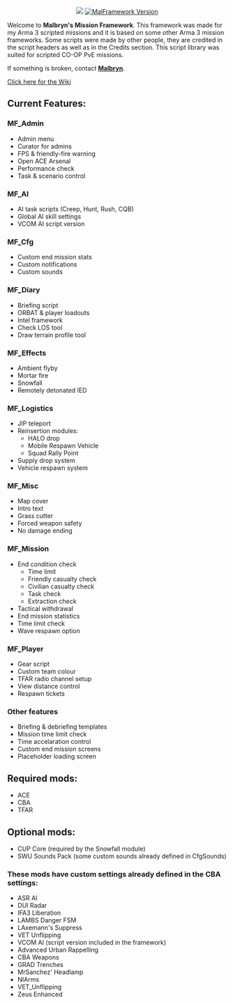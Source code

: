<p align="center">
  <img src="https://i.imgur.com/Lq5Do49.png">
  <a href="https://github.com/Malbryn/MalFramework/releases/tag/v1.06">
    <img src="https://img.shields.io/badge/version-1.06-brightgreen" alt="MalFramework Version">
  </a>
</p>

Welcome to **Malbryn's Mission Framework**. This framework was made for my Arma 3 scripted missions and it is based on some other Arma 3 mission frameworks. Some scripts were made by other people, they are credited in the script headers as well as in the Credits section. This script library was suited for scripted CO-OP PvE missions.

If something is broken, contact **[Malbryn](https://www.fkgaming.eu/profile/4189-malbryn/)**.

[Click here for the Wiki](https://github.com/Malbryn/MalFramework/wiki)

## Current Features:
### MF_Admin
 - Admin menu
 - Curator for admins
 - FPS & friendly-fire warning
 - Open ACE Arsenal
 - Performance check
 - Task & scenario control

### MF_AI
 - AI task scripts (Creep, Hunt, Rush, CQB)
 - Global AI skill settings
 - VCOM AI script version

### MF_Cfg
 - Custom end mission stats
 - Custom notifications
 - Custom sounds

### MF_Diary
 - Briefing script
 - ORBAT & player loadouts
 - Intel framework
 - Check LOS tool
 - Draw terrain profile tool

### MF_Effects
 - Ambient flyby
 - Mortar fire
 - Snowfall
 - Remotely detonated IED

### MF_Logistics
 - JIP teleport
 - Reinsertion modules:
   - HALO drop
   - Mobile Respawn Vehicle
   - Squad Rally Point
 - Supply drop system
 - Vehicle respawn system

### MF_Misc
 - Map cover
 - Intro text
 - Grass cutter
 - Forced weapon safety
 - No damage ending

### MF_Mission
 - End condition check
   - Time limit
   - Friendly casualty check
   - Civilian casualty check
   - Task check
   - Extraction check
 - Tactical withdrawal
 - End mission statistics
 - Time limit check
 - Wave respawn option

### MF_Player
 - Gear script
 - Custom team colour
 - TFAR radio channel setup
 - View distance control
 - Respawn tickets

### Other features
 - Briefing & debriefing templates
 - Mission time limit check
 - Time accelaration control
 - Custom end mission screens
 - Placeholder loading screen

## Required mods:
 - ACE
 - CBA
 - TFAR

## Optional mods:
 - CUP Core (required by the Snowfall module)
 - SWU Sounds Pack (some custom sounds already defined in CfgSounds)

### These mods have custom settings already defined in the CBA settings:
 - ASR AI
 - DUI Radar
 - IFA3 Liberation
 - LAMBS Danger FSM
 - LAxemann's Suppress
 - VET Unflipping
 - VCOM AI (script version included in the framework)
 - Advanced Urban Rappelling
 - CBA Weapons
 - GRAD Trenches
 - MrSanchez' Headlamp
 - NIArms
 - VET_Unflipping
 - Zeus Enhanced
